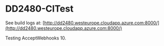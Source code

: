 # DD2480-CITest

See build logs at: [http://dd2480.westeurope.cloudapp.azure.com:8000/](http://dd2480.westeurope.cloudapp.azure.com:8000/)

Testing AcceptWebhooks 10.

